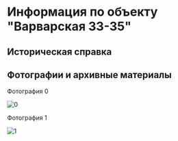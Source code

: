 # Информация по объекту "Варварская 33-35"

## Историческая справка

## Фотографии и архивные материалы

Фотография 0

![0](/1_Compressed.jpg)

Фотография 1

![1](/2_Compressed.jpg)

